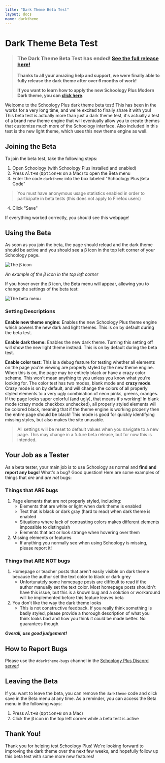 ```yaml
---
title: "Dark Theme Beta Test"
layout: docs
name: darktheme
---
```


# Dark Theme Beta Test

> ### The Dark Theme Beta Test has ended! [See the full release here!](/docs/themes/dark)
> 
> **Thanks to all your amazing help and support, we were finally able to fully release the dark theme after over 6 months of work!**
> 
> **If you want to learn how to apply the new Schoology Plus Modern Dark theme, you can [click here](/docs/themes/dark)**.

Welcome to the Schoology Plus dark theme beta test! This has been in the works for a very long time, and we're excited to finally share it with you! This beta test is actually more than just a dark theme test, it's actually a test of a brand new theme engine that will eventually allow you to create themes that customize much more of the Schoology interface. Also included in this test is the new light theme, which uses this new theme engine as well.

## Joining the Beta

To join the beta test, take the following steps:

1. Open Schoology (with Schoology Plus installed and enabled)
2. Press <kbd>Alt+B</kbd> (<kbd>Option+B</kbd> on a Mac) to open the Beta menu
3. Enter the code `darktheme` into the box labeled "Schoology Plus βeta Code"
> You must have anonymous usage statistics enabled in order to participate in beta tests (this does not apply to Firefox users)
4. Click "Save"

If everything worked correctly, you should see this webpage!

## Using the Beta

As soon as you join the beta, the page should reload and the dark theme should be active and you should see a β icon in the top left corner of your Schoology page.

![The β icon](https://i.imgur.com/hJRzo47.png)

*An example of the β icon in the top left corner* 

If you hover over the β icon, the Beta menu will appear, allowing you to change the settings of the beta test:

![The beta menu](https://i.imgur.com/YDIsgML.png)

### Setting Descriptions

**Enable new theme engine:** Enables the new Schoology Plus theme engine which powers the new dark and light themes. This is on by default during the beta test.

**Enable dark theme:** Enables the new dark theme. Turning this setting off will show the new light theme instead. This is on by default during the beta test.

**Enable color test:** This is a debug feature for testing whether all elements on the page you're viewing are properly styled by the new theme engine. When this is on, the page may be entirely black or have a crazy color scheme. This won't mean anything to you unless you know what you're looking for. The color test has two modes, blank mode and **crazy mode**. Crazy mode is on by default, and will change the colors of all properly styled elements to a very ugly combination of neon pinks, greens, oranges. If the page looks super colorful (and ugly), that means it's working! In blank mode (crazy mode checkbox unchecked), all properly styled elements will be colored black, meaning that if the theme engine is working properly then the entire page should be black! This mode is good for quickly identifying missing styles, but also makes the site unusable.

> All settings will be reset to default values when you navigate to a new page. This may change in a future beta release, but for now this is intended.

## Your Job as a Tester

As a beta tester, your main job is to use Schoology as normal and **find and report any bugs!** What's a bug? Good question! Here are some examples of things that *are* and *are not* bugs:

### Things that ARE bugs

1. Page elements that are not properly styled, including:
   - Elements that are white or light when dark theme is enabled
   - Text that is black or dark gray (hard to read) when dark theme is enabled
   - Situations where lack of contrasting colors makes different elements impossible to distinguish
   - Elements that act or look strange when hovering over them
2. Missing elements or features
   - If anything you normally see when using Schoology is missing, please report it!

### Things that ARE NOT bugs

1. Homepage or teacher posts that aren't easily visible on dark theme because the author set the text color to black or dark grey
   - Unfortunately some homepage posts are difficult to read if the author manually set the text color. Most homepage posts shouldn't have this issue, but this is a known bug and a solution or workaround will be implemented before this feature leaves beta
2. You don't like the way the dark theme looks
   - This is not constructive feedback. If you really think something is badly styled, please provide a thorough description of what you think looks bad and how you think it could be made better. No guarantees though.

***Overall, use good judgement!***

## How to Report Bugs

Please use the `#darktheme-bugs` channel in the [Schoology Plus Discord server](https://discord.schoologypl.us)!

## Leaving the Beta

If you want to leave the beta, you can remove the `darktheme` code and click save in the Beta menu at any time. As a reminder, you can access the Beta menu in the following ways:

1. Press <kbd>Alt+B</kbd> (<kbd>Option+B</kbd> on a Mac)
2. Click the β icon in the top left corner while a beta test is active

## Thank You!

Thank you for helping test Schoology Plus! We're looking forward to improving the dark theme over the next few weeks, and hopefully follow up this beta test with some more new features!
